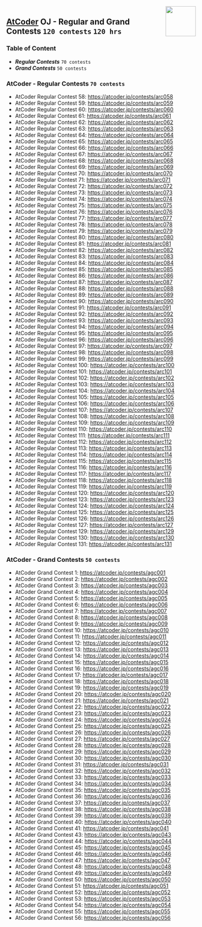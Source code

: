 <img align="right" width="80" height="80" src="https://github.com/cs-MohamedAyman/Problem-Solving-Training/blob/master/online-judges-logos/atcoder.jpg">

## [AtCoder](https://atcoder.jp/) OJ - Regular and Grand Contests `120 contests` `120 hrs`

### Table of Content

- ***Regular Contests*** 	`70 contests`
- ***Grand Contests*** 		`50 contests`

### AtCoder - Regular Contests `70 contests`

- AtCoder Regular Contest 58: https://atcoder.jp/contests/arc058
- AtCoder Regular Contest 59: https://atcoder.jp/contests/arc059
- AtCoder Regular Contest 60: https://atcoder.jp/contests/arc060
- AtCoder Regular Contest 61: https://atcoder.jp/contests/arc061
- AtCoder Regular Contest 62: https://atcoder.jp/contests/arc062
- AtCoder Regular Contest 63: https://atcoder.jp/contests/arc063
- AtCoder Regular Contest 64: https://atcoder.jp/contests/arc064
- AtCoder Regular Contest 65: https://atcoder.jp/contests/arc065
- AtCoder Regular Contest 66: https://atcoder.jp/contests/arc066
- AtCoder Regular Contest 67: https://atcoder.jp/contests/arc067
- AtCoder Regular Contest 68: https://atcoder.jp/contests/arc068
- AtCoder Regular Contest 69: https://atcoder.jp/contests/arc069
- AtCoder Regular Contest 70: https://atcoder.jp/contests/arc070
- AtCoder Regular Contest 71: https://atcoder.jp/contests/arc071
- AtCoder Regular Contest 72: https://atcoder.jp/contests/arc072
- AtCoder Regular Contest 73: https://atcoder.jp/contests/arc073
- AtCoder Regular Contest 74: https://atcoder.jp/contests/arc074
- AtCoder Regular Contest 75: https://atcoder.jp/contests/arc075
- AtCoder Regular Contest 76: https://atcoder.jp/contests/arc076
- AtCoder Regular Contest 77: https://atcoder.jp/contests/arc077
- AtCoder Regular Contest 78: https://atcoder.jp/contests/arc078
- AtCoder Regular Contest 79: https://atcoder.jp/contests/arc079
- AtCoder Regular Contest 80: https://atcoder.jp/contests/arc080
- AtCoder Regular Contest 81: https://atcoder.jp/contests/arc081
- AtCoder Regular Contest 82: https://atcoder.jp/contests/arc082
- AtCoder Regular Contest 83: https://atcoder.jp/contests/arc083
- AtCoder Regular Contest 84: https://atcoder.jp/contests/arc084
- AtCoder Regular Contest 85: https://atcoder.jp/contests/arc085
- AtCoder Regular Contest 86: https://atcoder.jp/contests/arc086
- AtCoder Regular Contest 87: https://atcoder.jp/contests/arc087
- AtCoder Regular Contest 88: https://atcoder.jp/contests/arc088
- AtCoder Regular Contest 89: https://atcoder.jp/contests/arc089
- AtCoder Regular Contest 90: https://atcoder.jp/contests/arc090
- AtCoder Regular Contest 91: https://atcoder.jp/contests/arc091
- AtCoder Regular Contest 92: https://atcoder.jp/contests/arc092
- AtCoder Regular Contest 93: https://atcoder.jp/contests/arc093
- AtCoder Regular Contest 94: https://atcoder.jp/contests/arc094
- AtCoder Regular Contest 95: https://atcoder.jp/contests/arc095
- AtCoder Regular Contest 96: https://atcoder.jp/contests/arc096
- AtCoder Regular Contest 97: https://atcoder.jp/contests/arc097
- AtCoder Regular Contest 98: https://atcoder.jp/contests/arc098
- AtCoder Regular Contest 99: https://atcoder.jp/contests/arc099
- AtCoder Regular Contest 100: https://atcoder.jp/contests/arc100
- AtCoder Regular Contest 101: https://atcoder.jp/contests/arc101
- AtCoder Regular Contest 102: https://atcoder.jp/contests/arc102
- AtCoder Regular Contest 103: https://atcoder.jp/contests/arc103
- AtCoder Regular Contest 104: https://atcoder.jp/contests/arc104
- AtCoder Regular Contest 105: https://atcoder.jp/contests/arc105
- AtCoder Regular Contest 106: https://atcoder.jp/contests/arc106
- AtCoder Regular Contest 107: https://atcoder.jp/contests/arc107
- AtCoder Regular Contest 108: https://atcoder.jp/contests/arc108
- AtCoder Regular Contest 109: https://atcoder.jp/contests/arc109
- AtCoder Regular Contest 110: https://atcoder.jp/contests/arc110
- AtCoder Regular Contest 111: https://atcoder.jp/contests/arc111
- AtCoder Regular Contest 112: https://atcoder.jp/contests/arc112
- AtCoder Regular Contest 113: https://atcoder.jp/contests/arc113
- AtCoder Regular Contest 114: https://atcoder.jp/contests/arc114
- AtCoder Regular Contest 115: https://atcoder.jp/contests/arc115
- AtCoder Regular Contest 116: https://atcoder.jp/contests/arc116
- AtCoder Regular Contest 117: https://atcoder.jp/contests/arc117
- AtCoder Regular Contest 118: https://atcoder.jp/contests/arc118
- AtCoder Regular Contest 119: https://atcoder.jp/contests/arc119
- AtCoder Regular Contest 120: https://atcoder.jp/contests/arc120
- AtCoder Regular Contest 123: https://atcoder.jp/contests/arc123
- AtCoder Regular Contest 124: https://atcoder.jp/contests/arc124
- AtCoder Regular Contest 125: https://atcoder.jp/contests/arc125
- AtCoder Regular Contest 126: https://atcoder.jp/contests/arc126
- AtCoder Regular Contest 127: https://atcoder.jp/contests/arc127
- AtCoder Regular Contest 129: https://atcoder.jp/contests/arc129
- AtCoder Regular Contest 130: https://atcoder.jp/contests/arc130
- AtCoder Regular Contest 131: https://atcoder.jp/contests/arc131

### AtCoder - Grand Contests `50 contests`

- AtCoder Grand Contest 1: https://atcoder.jp/contests/agc001
- AtCoder Grand Contest 2: https://atcoder.jp/contests/agc002
- AtCoder Grand Contest 3: https://atcoder.jp/contests/agc003
- AtCoder Grand Contest 4: https://atcoder.jp/contests/agc004
- AtCoder Grand Contest 5: https://atcoder.jp/contests/agc005
- AtCoder Grand Contest 6: https://atcoder.jp/contests/agc006
- AtCoder Grand Contest 7: https://atcoder.jp/contests/agc007
- AtCoder Grand Contest 8: https://atcoder.jp/contests/agc008
- AtCoder Grand Contest 9: https://atcoder.jp/contests/agc009
- AtCoder Grand Contest 10: https://atcoder.jp/contests/agc010
- AtCoder Grand Contest 11: https://atcoder.jp/contests/agc011
- AtCoder Grand Contest 12: https://atcoder.jp/contests/agc012
- AtCoder Grand Contest 13: https://atcoder.jp/contests/agc013
- AtCoder Grand Contest 14: https://atcoder.jp/contests/agc014
- AtCoder Grand Contest 15: https://atcoder.jp/contests/agc015
- AtCoder Grand Contest 16: https://atcoder.jp/contests/agc016
- AtCoder Grand Contest 17: https://atcoder.jp/contests/agc017
- AtCoder Grand Contest 18: https://atcoder.jp/contests/agc018
- AtCoder Grand Contest 19: https://atcoder.jp/contests/agc019
- AtCoder Grand Contest 20: https://atcoder.jp/contests/agc020
- AtCoder Grand Contest 21: https://atcoder.jp/contests/agc021
- AtCoder Grand Contest 22: https://atcoder.jp/contests/agc022
- AtCoder Grand Contest 23: https://atcoder.jp/contests/agc023
- AtCoder Grand Contest 24: https://atcoder.jp/contests/agc024
- AtCoder Grand Contest 25: https://atcoder.jp/contests/agc025
- AtCoder Grand Contest 26: https://atcoder.jp/contests/agc026
- AtCoder Grand Contest 27: https://atcoder.jp/contests/agc027
- AtCoder Grand Contest 28: https://atcoder.jp/contests/agc028
- AtCoder Grand Contest 29: https://atcoder.jp/contests/agc029
- AtCoder Grand Contest 30: https://atcoder.jp/contests/agc030
- AtCoder Grand Contest 31: https://atcoder.jp/contests/agc031
- AtCoder Grand Contest 32: https://atcoder.jp/contests/agc032
- AtCoder Grand Contest 33: https://atcoder.jp/contests/agc033
- AtCoder Grand Contest 34: https://atcoder.jp/contests/agc034
- AtCoder Grand Contest 35: https://atcoder.jp/contests/agc035
- AtCoder Grand Contest 36: https://atcoder.jp/contests/agc036
- AtCoder Grand Contest 37: https://atcoder.jp/contests/agc037
- AtCoder Grand Contest 38: https://atcoder.jp/contests/agc038
- AtCoder Grand Contest 39: https://atcoder.jp/contests/agc039
- AtCoder Grand Contest 40: https://atcoder.jp/contests/agc040
- AtCoder Grand Contest 41: https://atcoder.jp/contests/agc041
- AtCoder Grand Contest 43: https://atcoder.jp/contests/agc043
- AtCoder Grand Contest 44: https://atcoder.jp/contests/agc044
- AtCoder Grand Contest 45: https://atcoder.jp/contests/agc045
- AtCoder Grand Contest 46: https://atcoder.jp/contests/agc046
- AtCoder Grand Contest 47: https://atcoder.jp/contests/agc047
- AtCoder Grand Contest 48: https://atcoder.jp/contests/agc048
- AtCoder Grand Contest 49: https://atcoder.jp/contests/agc049
- AtCoder Grand Contest 50: https://atcoder.jp/contests/agc050
- AtCoder Grand Contest 51: https://atcoder.jp/contests/agc051
- AtCoder Grand Contest 52: https://atcoder.jp/contests/agc052
- AtCoder Grand Contest 53: https://atcoder.jp/contests/agc053
- AtCoder Grand Contest 54: https://atcoder.jp/contests/agc054
- AtCoder Grand Contest 55: https://atcoder.jp/contests/agc055
- AtCoder Grand Contest 56: https://atcoder.jp/contests/agc056

